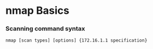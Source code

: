 # nmap Basics

### Scanning command syntax
```
nmap [scan types] [options] {172.16.1.1 specification}
```
